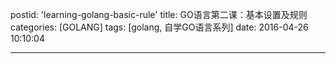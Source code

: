 postid: 'learning-golang-basic-rule'
title: GO语言第二课：基本设置及规则
categories: [GOLANG]
tags: [golang, 自学GO语言系列]
date: 2016-04-26 10:10:04

---


